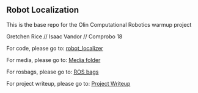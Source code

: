 ## Robot Localization
This is the base repo for the Olin Computational Robotics warmup project

Gretchen Rice // Isaac Vandor // Comprobo 18

For code, please go to: [robot_localizer](https://github.com/isaacvandor/robot_localization/tree/master/robot_localizer/scripts)

For media, please go to: [Media folder](https://github.com/isaacvandor/robot_localization/tree/master/media)

For rosbags, please go to: [ROS bags](https://github.com/isaacvandor/comprobo_warmup_project/tree/master/warmup_project/bags)

For project writeup, please go to: [Project Writeup](https://github.com/isaacvandor/comprobo_warmup_project/blob/master/project_writeup.md)
